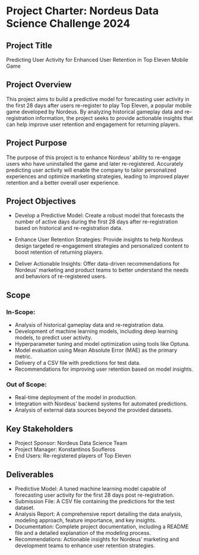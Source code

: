 # Project Charter: Nordeus Data Science Challenge 2024
## Project Title
Predicting User Activity for Enhanced User Retention in Top Eleven Mobile Game

## Project Overview
This project aims to build a predictive model for forecasting user activity in the first 28 days after users re-register to play Top Eleven, a popular mobile game developed by Nordeus. By analyzing historical gameplay data and re-registration information, the project seeks to provide actionable insights that can help improve user retention and engagement for returning players.

## Project Purpose
The purpose of this project is to enhance Nordeus' ability to re-engage users who have uninstalled the game and later re-registered. Accurately predicting user activity will enable the company to tailor personalized experiences and optimize marketing strategies, leading to improved player retention and a better overall user experience.

## Project Objectives
- Develop a Predictive Model: Create a robust model that forecasts the number of active days during the first 28 days after re-registration based on historical and re-registration data.

- Enhance User Retention Strategies: Provide insights to help Nordeus design targeted re-engagement strategies and personalized content to boost retention of returning players.

- Deliver Actionable Insights: Offer data-driven recommendations for Nordeus’ marketing and product teams to better understand the needs and behaviors of re-registered users.

## Scope
### In-Scope:
- Analysis of historical gameplay data and re-registration data.
- Development of machine learning models, including deep learning models, to predict user activity.
- Hyperparameter tuning and model optimization using tools like Optuna.
- Model evaluation using Mean Absolute Error (MAE) as the primary metric.
- Delivery of a CSV file with predictions for test data.
- Recommendations for improving user retention based on model insights.
### Out of Scope:
- Real-time deployment of the model in production.
- Integration with Nordeus’ backend systems for automated predictions.
- Analysis of external data sources beyond the provided datasets.

## Key Stakeholders
- Project Sponsor: Nordeus Data Science Team
- Project Manager: Konstantinos Soufleros
- End Users: Re-registered players of Top Eleven

## Deliverables
- Predictive Model: A tuned machine learning model capable of forecasting user activity for the first 28 days post re-registration.
- Submission File: A CSV file containing the predictions for the test dataset.
- Analysis Report: A comprehensive report detailing the data analysis, modeling approach, feature importance, and key insights.
- Documentation: Complete project documentation, including a README file and a detailed explanation of the modeling process.
- Recommendations: Actionable insights for Nordeus’ marketing and development teams to enhance user retention strategies.
